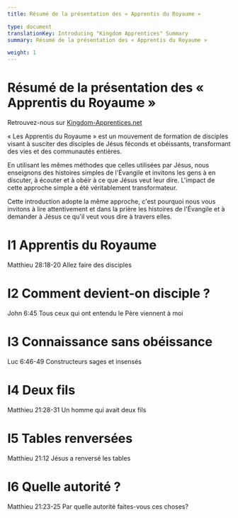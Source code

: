 ```yaml
---
title: Résumé de la présentation des « Apprentis du Royaume »

type: document
translationKey: Introducing "Kingdom Apprentices" Summary
summary: Résumé de la présentation des « Apprentis du Royaume »

weight: 1
---
```

# Résumé de la présentation des « Apprentis du Royaume »
Retrouvez-nous sur [Kingdom-Apprentices.net](https://kingdom-apprentices.net/)

« Les Apprentis du Royaume » est un mouvement de formation de disciples visant à susciter des disciples de Jésus féconds et obéissants, transformant des vies et des communautés entières.

En utilisant les mêmes méthodes que celles utilisées par Jésus, nous enseignons des histoires simples de l'Évangile et invitons les gens à en discuter, à écouter et à obéir à ce que Jésus veut leur dire. L'impact de cette approche simple a été véritablement transformateur.

Cette introduction adopte la même approche, c'est pourquoi nous vous invitons à lire attentivement et dans la prière les histoires de l'Évangile et à demander à Jésus ce qu'il veut vous dire à travers elles.
# I1 Apprentis du Royaume

Matthieu 28:18-20 Allez faire des disciples
# I2 Comment devient-on disciple ?

John 6:45 Tous ceux qui ont entendu le Père viennent à moi
# I3 Connaissance sans obéissance

Luc 6:46-49 Constructeurs sages et insensés
# I4 Deux fils

Matthieu 21:28-31 Un homme qui avait deux fils
# I5 Tables renversées

Matthieu 21:12 Jésus a renversé les tables
# I6 Quelle autorité ?

Matthieu 21:23-25 Par quelle autorité faites-vous ces choses?